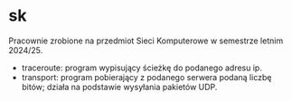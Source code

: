 # sk
Pracownie zrobione na przedmiot Sieci Komputerowe w semestrze letnim 2024/25.
- traceroute: program wypisujący ścieżkę do podanego adresu ip.
- transport: program pobierający z podanego serwera podaną liczbę bitów; działa na podstawie wysyłania pakietów UDP. 
